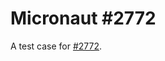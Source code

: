 # Micronaut #2772

A test case for [#2772](https://github.com/micronaut-projects/micronaut-core/issues/2772).
